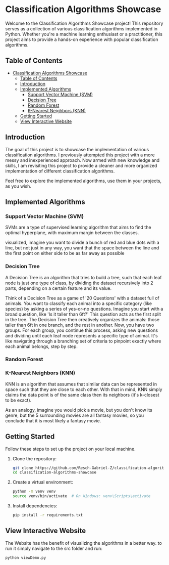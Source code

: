 # Classification Algorithms Showcase

Welcome to the Classification Algorithms Showcase project! This repository serves as a collection of various classification algorithms implemented in Python. Whether you're a machine learning enthusiast or a practitioner, this project aims to provide a hands-on experience with popular classification algorithms.

## Table of Contents
- [Classification Algorithms Showcase](#classification-algorithms-showcase)
  - [Table of Contents](#table-of-contents)
  - [Introduction](#introduction)
  - [Implemented Algorithms](#implemented-algorithms)
    - [Support Vector Machine (SVM)](#support-vector-machine-svm)
    - [Decision Tree](#decision-tree)
    - [Random Forest](#random-forest)
    - [K-Nearest Neighbors (KNN)](#k-nearest-neighbors-knn)
  - [Getting Started](#getting-started)
  - [View Interactive Website](#view-interactive-website)

## Introduction
The goal of this project is to showcase the implementation of various classification algorithms. I previously attempted this project with a more messy and inexperienced approach. Now armed with new knowledge and skills, I am revisiting this project to provide a cleaner and more organized implementation of different classification algorithms.


Feel free to explore the implemented algorithms, use them in your projects, as you wish.
## Implemented Algorithms

### Support Vector Machine (SVM)

SVMs are a type of supervised learning algorithm that aims to find the optimal hyperplane, with maximum margin between the classes.

visualized, imagine you want to divide a bunch of red and blue dots with a line, but not just in any way, you want that the space between the line and the first point on either side to be as far away as possible


### Decision Tree

A Decision Tree is an algorithm that tries to build a tree, such that each leaf node is just one type of class, by dividing the dataset recursively into 2 parts, depending on a certain feature and its value.

Think of a Decision Tree as a game of '20 Questions' with a dataset full of animals. You want to classify each animal into a specific category (like species) by asking a series of yes-or-no questions. Imagine you start with a broad question, like 'Is it taller than 6ft?' This question acts as the first split in the tree. The Decision Tree then creatively organizes the animals: those taller than 6ft in one branch, and the rest in another. Now, you have two groups. For each group, you continue this process, asking new questions and dividing until each leaf node represents a specific type of animal. It's like navigating through a branching set of criteria to pinpoint exactly where each animal belongs, step by step.
### Random Forest


### K-Nearest Neighbors (KNN)

KNN is an algorithm that assumes that similar data can be represented in space such that they are close to each other.
With that in mind, KNN simply claims the data point is of the same class then its neighbors (it's k-closest to be exact).

As an analogy, imagine you would pick a movie, but you don't know its genre, but the 5 surrounding movies are all fantasy movies, so you conclude that it is most likely a fantasy movie. 

## Getting Started

Follow these steps to set up the project on your local machine.

1. Clone the repository:

    ```bash
    git clone https://github.com/Resch-Gabriel-Z/classification-algorithms-showcase.git
    cd classification-algorithms-showcase
    ```

2. Create a virtual environment:

    ```bash
    python -m venv venv
    source venv/bin/activate  # On Windows: venv\Scripts\activate
    ```

3. Install dependencies:

    ```bash
    pip install -r requirements.txt
    ```

## View Interactive Website
The Website has the benefit of visualizing the algorithms in a better way. to run it simply navigate to the src folder and run:

```bash
python viewDemo.py
```
